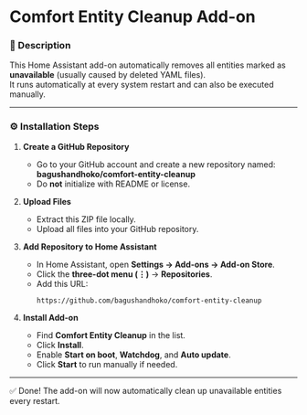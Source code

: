 # Comfort Entity Cleanup Add-on

### 🧹 Description
This Home Assistant add-on automatically removes all entities marked as **unavailable** (usually caused by deleted YAML files).  
It runs automatically at every system restart and can also be executed manually.

---

### ⚙️ Installation Steps

1. **Create a GitHub Repository**
   - Go to your GitHub account and create a new repository named:
     **bagushandhoko/comfort-entity-cleanup**
   - Do **not** initialize with README or license.

2. **Upload Files**
   - Extract this ZIP file locally.
   - Upload all files into your GitHub repository.

3. **Add Repository to Home Assistant**
   - In Home Assistant, open **Settings → Add-ons → Add-on Store**.
   - Click the **three-dot menu (⋮)** → **Repositories**.
   - Add this URL:
     ```
     https://github.com/bagushandhoko/comfort-entity-cleanup
     ```

4. **Install Add-on**
   - Find **Comfort Entity Cleanup** in the list.
   - Click **Install**.
   - Enable **Start on boot**, **Watchdog**, and **Auto update**.
   - Click **Start** to run manually if needed.

---

✅ Done! The add-on will now automatically clean up unavailable entities every restart.
